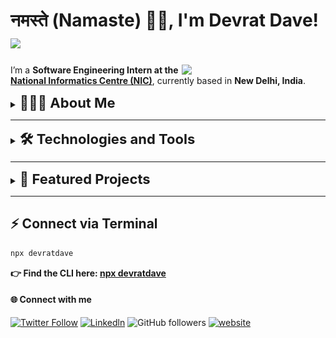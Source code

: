 # नमस्ते (Namaste) 🙏🏻, I'm Devrat Dave!  <img src="https://media.giphy.com/media/v1.Y2lkPTc5MGI3NjExdTRobGs1NDVkeGwxc2xmcXQxMGs2YWlneXdoNnBkeGdndHIzY3hmNCZlcD12MV9zdGlja2Vyc19zZWFyY2gmY3Q9cw/IdyAQJVN2kVPNUrojM/giphy.gif" width="30"/>

<img align='right' src="https://media.giphy.com/media/v1.Y2lkPTc5MGI3NjExazI0djRvbzU5ZTk0MHlmbWlidjEzcjd0ZzRlcW9kc3QxNGxoYTZ2MSZlcD12MV9zdGlja2Vyc19zZWFyY2gmY3Q9cw/Jqy5D7DFs0i5EPkWfV/giphy.gif" width="230"/>

I’m a **Software Engineering Intern at the [National Informatics Centre (NIC)](https://www.nic.gov.in/)**, currently based in **New Delhi, India**.  


<details>

<summary><b style="font-size:22px">👨🏻‍💻 About Me </b></summary> 
<br/>
<ul>
<li>🚀 I craft modern, scalable applications with <b>React</b>, <b>Next.js</b>, and <b>TypeScript</b> </li> 
<li>💡 Experienced in architecting backends with <b>Node.js</b>, <b>Express.js</b>, <b>Flask</b>, <b>PostgreSQL</b>, <b>MongoDB</b>, <b>Prisma</b>, <b>WebSockets</b> </li> 
<li>📊 Worked on <b>API design</b>, <b>system architecture</b>, and <b>ML workflows</b> (using libraries like scikit-learn)  </li>
<li>🌱 Currently exploring <b>cloud-native development</b>, <b>DevOps</b>, and <b>system design patterns</b> </li> 
<li>🤝 Strong believer in <b>open-source collaboration</b> and building tools that solve real-world problems.</li> 

</ul>

<p>I believe in writing clean, efficient, and maintainable code — and I’m always excited to push the boundaries of what technology can achieve. </p>
</details>
 



---

<details>

<summary><b style="font-size:22px">🛠️ Technologies and Tools   </b></summary> 
<br/>
<p align="left">
  <a href="https://www.typescriptlang.org/" target="_blank"><img src="public/typescript.png" alt="TypeScript" width="40" height="40" /></a>
  <a href="https://reactjs.org/" target="_blank"><img src="public/react.png" alt="React" width="40" height="40"/></a>
  <a href="https://nextjs.org/" target="_blank"><img src="public/nextjs.png" alt="Next.js" width="40" height="40"/></a>
  <a href="https://developer.mozilla.org/docs/Web/JavaScript" target="_blank"><img src="public/javascript.png" alt="JavaScript" width="40" height="40"/></a>
  <a href="https://nodejs.org" target="_blank"><img src="public/nodejs.png" alt="Node.js" width="40" height="40"/></a>
  <a href="https://expressjs.com" target="_blank"><img src="public/expressjs.png" alt="Express.js" width="40" height="40"/></a>
  <a href="https://www.postgresql.org/" target="_blank"><img src="public/postgresql.png" alt="PostgreSQL" width="40" height="40"/></a>
  <a href="https://www.prisma.io/" target="_blank"><img src="public/prismaorm.png" alt="Prisma ORM" width="40" height="40"/></a>
  <a href="https://tailwindcss.com/" target="_blank"><img src="public/tailwindcss.png" alt="Tailwind CSS" width="40" height="40"/></a>
  <a href="https://www.mongodb.com/" target="_blank"><img src="public/mongodb.png" alt="MongoDB" width="40" height="40"/></a>
  <a href="https://www.python.org/" target="_blank"><img src="public/python.png" alt="Python" width="40" height="40"/></a>
  <a href="https://www.postman.com/" target="_blank"><img src="public/postman.png" alt="Postman" width="40" height="40"/></a>
  <a href="https://git-scm.com/" target="_blank"><img src="public/git.png" alt="Git" width="40" height="40"/></a>
  <a href="https://scikit-learn.org/stable/" target="_blank"><img src="public/scikit-learn.png" alt="scikit-learn" width="40" height="40"/></a>
  <a href="https://developer.mozilla.org/docs/Web/HTML" target="_blank"><img src="public/html5.png" alt="HTML5" width="40" height="40"/></a>
  <a href="https://developer.mozilla.org/docs/Web/CSS" target="_blank"><img src="public/css3.png" alt="CSS3" width="40" height="40"/></a>
  <a href="https://webpack.js.org/" target="_blank"><img src="public/webpack.png" alt="Webpack" width="40" height="40"/></a>
</p>
</details>

---

<details>

<summary><b style="font-size:22px">📌 Featured Projects</b></summary> 
<br/>

- 🔹 [**Networq**](https://github.com/devratdave/networq) | [🌐 Live Demo](https://networq-five.vercel.app/)  
   A **professional networking platform** built with **Next.js App Router, PostgreSQL, and Prisma**.  
   Features include authentication with **Clerk**, file uploads, server actions, caching, optimistic UI updates, and modern UI with **Tailwind + Shadcn UI**.  

- 🔹 [**ChatR**](https://github.com/devratdave/ChatR) | [🌐 Live Demo](https://chatr-f1yp.onrender.com/)  
   A **full-stack chat and video calling app** with real-time messaging, group/1-on-1 video calls, screen sharing, and JWT-based authentication.  
   Powered by **React, Express, MongoDB, TailwindCSS, Zustand, and Stream APIs**. Built for scalability with error handling and global state management.  

- 🔹 [**Portfolio Website**](https://portfolio-topaz-tau-21.vercel.app/)  
   My personal portfolio built with **Next.js** and **Tailwind CSS**, showcasing my projects, skills, and journey.  

</details>

---

## ⚡ Connect via Terminal  

```bash
npx devratdave
```
**👉 Find the CLI here: [npx devratdave](https://github.com/devratdave/business-card)**

<h4>🌐 Connect with me</h4>

[![Twitter Follow](https://img.shields.io/twitter/follow/misteranmol?label=Follow)](https://x.com/intent/follow?screen_name=dave_devrat)
[![Linkedln](https://img.shields.io/badge/LinkedIn-0077B5?style=flat-square&logo=linkedin&logoColor=white)](https://www.linkedin.com/in/devratdave/)
![GitHub followers](https://shields.io/github/followers/devratdave?label=Follow&style=social)
[![website](https://img.shields.io/badge/Portfolio-%23009688.svg?&style=flat-square&logo=Google-Chrome&logoColor=white&link=https://portfolio-topaz-tau-21.vercel.app/)](https://portfolio-topaz-tau-21.vercel.app/)

<!-- ![Devrat's GitHub stats](https://github-readme-stats.vercel.app/api?username=devratdave&show_icons=true&theme=radical) -->